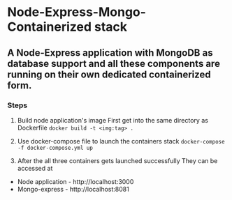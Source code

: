 # Node-Express-Mongo-Containerized stack

## A Node-Express application with MongoDB as database support and  all these components are running on their own dedicated containerized form.

### Steps

1. Build node application's image
First get into the same directory as Dockerfile
`docker build -t <img:tag> .`

2. Use docker-compose file to launch the containers stack
`docker-compose -f docker-compose.yml up`

3. After the all three containers gets launched successfully
They can be accessed at
- Node application - http://localhost:3000
- Mongo-express - http://localhost:8081
